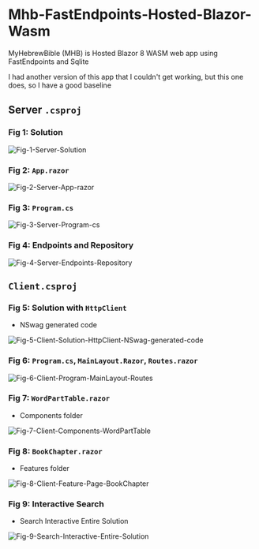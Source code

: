 # Mhb-FastEndpoints-Hosted-Blazor-Wasm
MyHebrewBible (MHB) is Hosted Blazor 8 WASM web app using FastEndpoints and Sqlite

I had another version of this app that I couldn't get working, but this one does, so I have a good baseline

## Server `.csproj`
### Fig 1: Solution
![Fig-1-Server-Solution](https://github.com/user-attachments/assets/ddb70a87-759b-44ff-a1e5-948c392a1866)

### Fig 2: `App.razor`
![Fig-2-Server-App-razor](https://github.com/user-attachments/assets/d2085890-97d4-4238-9885-ce4e7ab0c104)

### Fig 3: `Program.cs`
![Fig-3-Server-Program-cs](https://github.com/user-attachments/assets/d9881c34-88bc-4947-a707-b11c0fa97b0e)

### Fig 4: Endpoints and Repository     
![Fig-4-Server-Endpoints-Repository](https://github.com/user-attachments/assets/8ce80807-a149-46f1-9af2-ebab9af5c78f)

## `Client.csproj`
### Fig 5: Solution with `HttpClient` 
- NSwag generated code

![Fig-5-Client-Solution-HttpClient-NSwag-generated-code](https://github.com/user-attachments/assets/7cfce6fe-7203-41ab-9f6e-6c36bf7c0cad)

### Fig 6: `Program.cs`, `MainLayout.Razor`, `Routes.razor`
![Fig-6-Client-Program-MainLayout-Routes](https://github.com/user-attachments/assets/5f985c02-7d25-4e7e-b568-1ae011fa8b63)

### Fig 7: `WordPartTable.razor`
- Components folder

![Fig-7-Client-Components-WordPartTable](https://github.com/user-attachments/assets/7bb707c3-d2f5-438a-9954-e209e7ffe1f0)

### Fig 8: `BookChapter.razor`
- Features folder

![Fig-8-Client-Feature-Page-BookChapter](https://github.com/user-attachments/assets/7ecb4e59-8c76-4a58-a0f0-78390dadef08)

### Fig 9: Interactive Search
- Search Interactive Entire Solution

![Fig-9-Search-Interactive-Entire-Solution](https://github.com/user-attachments/assets/a3f6d16a-215c-4c07-89b0-bd285cf7aefd)
